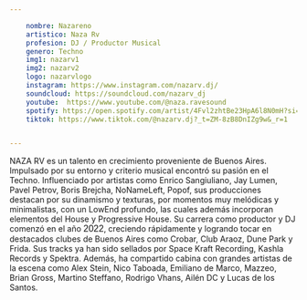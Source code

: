 ```yaml
---

    nombre: Nazareno
    artistico: Naza Rv
    profesion: DJ / Productor Musical
    genero: Techno
    img1: nazarv1
    img2: nazarv2
    logo: nazarvlogo
    instagram: https://www.instagram.com/nazarv.dj/
    soundcloud: https://soundcloud.com/nazarv_dj
    youtube:  https://www.youtube.com/@naza.ravesound
    spotify: https://open.spotify.com/artist/4Fvl2zhtBe23HpA6l8N0mH?si=51mNz39xT7-AbquCni4Log
    tiktok: https://www.tiktok.com/@nazarv.dj?_t=ZM-8zB8DnIZg9w&_r=1


---
```



NAZA RV es un talento en crecimiento proveniente de Buenos Aires. Impulsado por su entorno y criterio
musical encontró su pasión en el Techno. Influenciado por artistas como Enrico Sangiuliano, Jay Lumen,
Pavel Petrov, Boris Brejcha, NoNameLeft, Popof, sus producciones destacan por su dinamismo y texturas,
por momentos muy melódicas y minimalistas, con un LowEnd profundo, las cuales además incorporan
elementos del House y Progressive House.
Su carrera como productor y DJ comenzó en el año <strong style="font-family: sans-serif; font-weight: 500; font-size:16px">2022</strong>, creciendo rápidamente y logrando tocar en
destacados clubes de Buenos Aires como Crobar, Club Araoz, Dune Park y Frida. Sus tracks ya han sido
sellados por Space Kraft Recording, Kashla Records y Spektra. Además, ha compartido cabina con grandes
artistas de la escena como Alex Stein, Nico Taboada, Emiliano de Marco, Mazzeo, Brian Gross, Martino
Steffano, Rodrigo Vhans, Ailén DC y Lucas de los Santos.